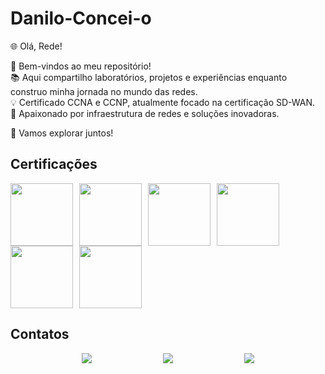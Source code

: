 # Danilo-Concei-o
🌐 Olá, Rede!  

👋 Bem-vindos ao meu repositório!  
📚 Aqui compartilho laboratórios, projetos e experiências enquanto construo minha jornada no mundo das redes.  
💡 Certificado CCNA e CCNP, atualmente focado na certificação SD-WAN.  
🌟 Apaixonado por infraestrutura de redes e soluções inovadoras.  

🚀 Vamos explorar juntos!

## Certificações

<div style="display: flex; flex-wrap: wrap;">
  <img src="https://images.credly.com/size/340x340/images/8b0ca811-bd98-4083-ba50-512ab9f6262b/CCNPENCOR__1_.png" height="100" style="margin-right: 10px;">
  <img src="https://images.credly.com/size/340x340/images/3bb1a127-e4e4-47ac-b83f-6a9fbf343f00/CCNP_ENARSI.png" height="100" style="margin-right: 10px;">
  <img src="https://images.credly.com/size/340x340/images/f4ccdba9-dd65-4349-baad-8f05df116443/CCNASRWE__1_.png" height="100" style="margin-right: 10px;">
  <img src="https://images.credly.com/size/340x340/images/70d71df5-f3dc-4380-9b9d-f22513a70417/CCNAITN__1_.png" height="100" style="margin-right: 10px;">
  <img src="https://images.credly.com/size/340x340/images/0a6d331e-8abf-4272-a949-33f754569a76/CCNAENSA__1_.png" height="100" style="margin-right: 10px;">
  <img src="https://images.credly.com/size/340x340/images/58c6a1ff-4788-4be9-a71e-7643ec7d72e8/2ccb2ec4-fc30-4498-abef-1d1c05637fab.png" height="100">
</div>

## Contatos

<div style="display: flex; justify-content: space-evenly; align-items: center;">
  <a href="https://github.com/ConceicaoD10" target="_blank">
    <img src="https://img.shields.io/badge/GitHub-000000?style=for-the-badge&logo=github&logoColor=white">
  </a>
  <a href="mailto:daniloideconceicao@gmail.com" target="_blank">
    <img src="https://img.shields.io/badge/-Gmail-%23333?style=for-the-badge&logo=gmail&logoColor=white">
  </a>
  <a href="https://www.linkedin.com/in/danilo-conceição" target="_blank">
    <img src="https://img.shields.io/badge/-LinkedIn-%230077B5?style=for-the-badge&logo=linkedin&logoColor=white">
  </a>
</div>
